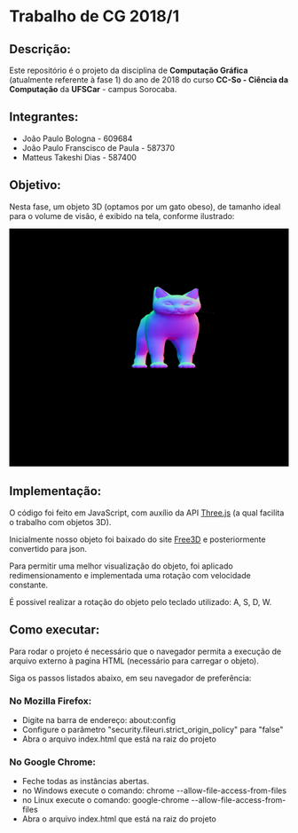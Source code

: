 # Trabalho de CG 2018/1

## Descrição:
Este repositório é o projeto da disciplina de **Computação Gráfica** (atualmente referente à fase 1) do ano de 2018 do curso **CC-So - Ciência da Computação** da **UFSCar** - campus Sorocaba.


## Integrantes:
- João Paulo Bologna - 609684
- João Paulo Franscisco de Paula - 587370
- Matteus Takeshi Dias - 587400


## Objetivo:
Nesta fase, um objeto 3D (optamos por um gato obeso), de tamanho ideal para o volume de visão, é exibido na tela, conforme ilustrado:

![](print.png)


## Implementação:
O código foi feito em JavaScript, com auxílio da API [Three.js] (a qual facilita o trabalho com objetos 3D).

Inicialmente nosso objeto foi baixado do site [Free3D] e posteriormente convertido para json.

Para permitir uma melhor visualização do objeto, foi aplicado redimensionamento e implementada uma rotação com velocidade constante.

É possivel realizar a rotação do objeto pelo teclado utilizado: A, S, D, W.


## Como executar:
Para rodar o projeto é necessário que o navegador permita a execução de arquivo externo à pagina HTML (necessário para carregar o objeto).

Siga os passos listados abaixo, em seu navegador de preferência:

### No Mozilla Firefox:
- Digite na barra de endereço: about:config
- Configure o parâmetro "security.fileuri.strict_origin_policy" para "false"
- Abra o arquivo index.html que está na raiz do projeto

### No Google Chrome:
- Feche todas as instâncias abertas.
- no Windows execute o comando: chrome --allow-file-access-from-files
- no Linux execute o comando: google-chrome --allow-file-access-from-files
- Abra o arquivo index.html que está na raiz do projeto

[Three.js]: <https://threejs.org/>
[Free3D]: <https://free3d.com/>
